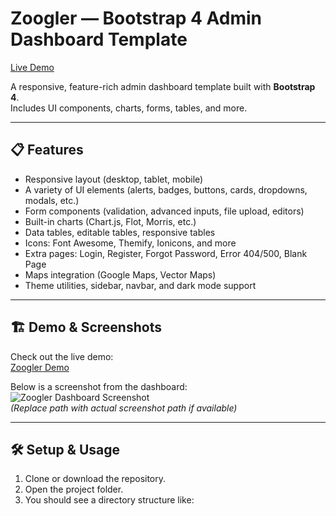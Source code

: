 # Zoogler — Bootstrap 4 Admin Dashboard Template

[Live Demo](https://shimshimdiola.github.io/Zoogler---Bootstrap-4-Admin-Dashboard-Template)  

A responsive, feature-rich admin dashboard template built with **Bootstrap 4**.  
Includes UI components, charts, forms, tables, and more.

---

## 📋 Features

- Responsive layout (desktop, tablet, mobile)  
- A variety of UI elements (alerts, badges, buttons, cards, dropdowns, modals, etc.)  
- Form components (validation, advanced inputs, file upload, editors)  
- Built-in charts (Chart.js, Flot, Morris, etc.)  
- Data tables, editable tables, responsive tables  
- Icons: Font Awesome, Themify, Ionicons, and more  
- Extra pages: Login, Register, Forgot Password, Error 404/500, Blank Page  
- Maps integration (Google Maps, Vector Maps)  
- Theme utilities, sidebar, navbar, and dark mode support  

---

## 🏗 Demo & Screenshots

Check out the live demo:  
[Zoogler Demo](https://shimshimdiola.github.io/Zoogler---Bootstrap-4-Admin-Dashboard-Template)  

Below is a screenshot from the dashboard:  
![Zoogler Dashboard Screenshot](https://shimshimdiola.github.io/Zoogler---Bootstrap-4-Admin-Dashboard-Template/assets/images/dashboard.png)  
*(Replace path with actual screenshot path if available)*

---

## 🛠 Setup & Usage

1. Clone or download the repository.  
2. Open the project folder.  
3. You should see a directory structure like:

